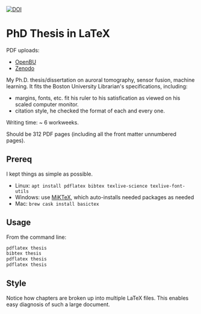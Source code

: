[![DOI](https://zenodo.org/badge/DOI/10.5281/zenodo.3239516.svg)](https://doi.org/10.5281/zenodo.3239516)

# PhD Thesis in LaTeX

PDF uploads:

* [OpenBU](https://hdl.handle.net/2144/23382)
* [Zenodo](https://zenodo.org/record/3239516#.XPgg44hKhlY)

My Ph.D. thesis/dissertation on auroral tomography, sensor fusion, machine learning.
It fits the Boston University Librarian's specifications, including:

* margins, fonts, etc. fit his ruler to his satisfication as viewed on his scaled computer monitor.
* citation style, he checked the format of each and every one.

Writing time: ~ 6 workweeks.

Should be 312 PDF pages (including all the front matter unnumbered pages).

## Prereq

I kept things as simple as possible.

* Linux: `apt install pdflatex bibtex texlive-science texlive-font-utils`
* Windows: use [MiKTeX](https://miktex.org/download), which auto-installs needed packages as needed
* Mac: `brew cask install basictex`

## Usage

From the command line:

```sh
pdflatex thesis
bibtex thesis
pdflatex thesis
pdflatex thesis
```


## Style

Notice how chapters are broken up into multiple LaTeX files.
This enables easy diagnosis of such a large document.
